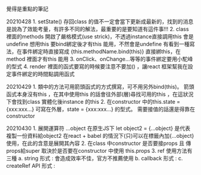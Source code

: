 覺得是重點的筆記

20210428
    1. setState() 存回class 的值不一定會當下更新成最新的，找到的消息是說為了效能考量，有許多不同的解法，最重要的是要知道有這件事!!!
    2. class 裡面的methods 開啟了嚴格模式(use strick)，不透過instance直接調用this 會是undefine
        想用this 要bind綁定後才有this 能用，不然會是undefine
            有看到一種寫法，在事件綁定時直接寫成 {this.methodName.bind(this)} 直接綁this，在method 裡面才有this 能用
    3. onClick、onChange...等等的事件綁定要用小駝峰的型式
    4. render 裡面的函式要寫的時候要注意不要加() ，讓react 框架幫我在設定事件綁定的時間點調用函式

20210429
    1. 類中的方法可用箭頭函式的方式撰寫，可不用另外bind(this)。
        箭頭函式本身沒有this ，在其中使用this 的話會往外部(層)尋找可用的this ，在這狀況下會找到class 實體化後instance 的this
    2. 在constructor 中的this.state = {xxx:xxx...} 可寫在外層，state = {xxx:xxx...} 的型式。
        需要接值的話還是得靠在constructor

20210430
    1. 展開運算符 ...object
        在原生JS下 let object2 = {...object} 是代表複製一份資料給object2
        在react + babel 的情況下(只)可以在標籤內加{...object}使用，在此的含意是展開其內容
    2. 在class 中constructor 是否要接props 且 傳props給super 取決於是否要在constructor 中使用 this.props
    3. ref 使用方法有三種
        a. string 形式 : 會造成效率不佳，官方不推薦使用
        b. callback 形式 : 
        c. createRef API 形式 : 